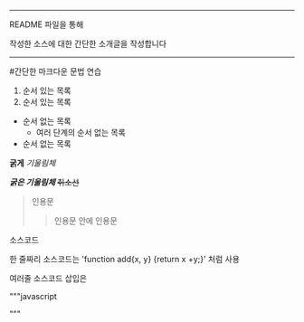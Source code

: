 ----------------------------------------------
README 파일을 통해

작성한 소스에 대한 간단한 소개글을 작성합니다

----------------------------------------------
#간단한 마크다운 문법 연습
1. 순서 있는 목록
2. 순서 있는 목록

- 순서 없는 목록
  - 여러 단계의 순서 없는 목록
- 순서 없는 목록

**굵게**
*기울림체*

***굵은 기울림체***
~~취소선~~

> 인용문
>> 인용문 안에 인용문

소스코드

한 줄짜리 소스코드는 'function add{x, y} {return x +y;}' 처럼 사용

여러줄 소스코드 삽입은 

"""javascript
<script>
  var now = new Date();
  var display = new.toLocaleTimeString();
  document.write("현재 시각은 " + display);
</script>
"""
  




